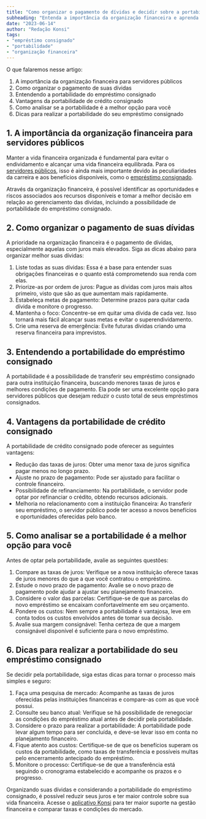 ```yaml
---
title: "Como organizar o pagamento de dívidas e decidir sobre a portabilidade do seu empréstimo consignado"
subheading: "Entenda a importância da organização financeira e aprenda a gerenciar suas dívidas e a decidir sobre a portabilidade do seu empréstimo consignado."
date: "2023-06-14"
author: "Redação Konsi"
tags:
- "empréstimo consignado"
- "portabilidade"
- "organização financeira"
---
```


O que falaremos nesse artigo:
  1. A importância da organização financeira para servidores públicos
  2. Como organizar o pagamento de suas dívidas
  3. Entendendo a portabilidade do empréstimo consignado
  4. Vantagens da portabilidade de crédito consignado
  5. Como analisar se a portabilidade é a melhor opção para você
  6. Dicas para realizar a portabilidade do seu empréstimo consignado

## 1. A importância da organização financeira para servidores públicos

Manter a vida financeira organizada é fundamental para evitar o endividamento e alcançar uma vida financeira equilibrada. Para os [servidores públicos](/entendendo-a-margem-consignvel-como-planejar-seu-crdito-consignado), isso é ainda mais importante devido às peculiaridades da carreira e aos benefícios disponíveis, como o [empréstimo consignado](/crdito-consignado-e-o-planejamento-financeiro-familiar).

Através da organização financeira, é possível identificar as oportunidades e riscos associados aos recursos disponíveis e tomar a melhor decisão em relação ao gerenciamento das dívidas, incluindo a possibilidade de portabilidade do empréstimo consignado. 

## 2. Como organizar o pagamento de suas dívidas

A prioridade na organização financeira é o pagamento de dívidas, especialmente aquelas com juros mais elevados. Siga as dicas abaixo para organizar melhor suas dívidas:

1. Liste todas as suas dívidas: Essa é a base para entender suas obrigações financeiras e o quanto está comprometendo sua renda com elas.
2. Priorize-as por ordem de juros: Pague as dívidas com juros mais altos primeiro, visto que são as que aumentam mais rapidamente.
3. Estabeleça metas de pagamento: Determine prazos para quitar cada dívida e monitore o progresso.
4. Mantenha o foco: Concentre-se em quitar uma dívida de cada vez. Isso tornará mais fácil alcançar suas metas e evitar o superendividamento.
5. Crie uma reserva de emergência: Evite futuras dívidas criando uma reserva financeira para imprevistos.

## 3. Entendendo a portabilidade do empréstimo consignado

A portabilidade é a possibilidade de transferir seu empréstimo consignado para outra instituição financeira, buscando menores taxas de juros e melhores condições de pagamento. Ela pode ser uma excelente opção para servidores públicos que desejam reduzir o custo total de seus empréstimos consignados.

## 4. Vantagens da portabilidade de crédito consignado

A portabilidade de crédito consignado pode oferecer as seguintes vantagens:
 
- Redução das taxas de juros: Obter uma menor taxa de juros significa pagar menos no longo prazo.
- Ajuste no prazo de pagamento: Pode ser ajustado para facilitar o controle financeiro.
- Possibilidade de refinanciamento: Na portabilidade, o servidor pode optar por refinanciar o crédito, obtendo recursos adicionais.
- Melhoria no relacionamento com a instituição financeira: Ao transferir seu empréstimo, o servidor público pode ter acesso a novos benefícios e oportunidades oferecidas pelo banco.

## 5. Como analisar se a portabilidade é a melhor opção para você

Antes de optar pela portabilidade, avalie as seguintes questões:

1. Compare as taxas de juros: Verifique se a nova instituição oferece taxas de juros menores do que a que você contratou o empréstimo.
2. Estude o novo prazo de pagamento: Avalie se o novo prazo de pagamento pode ajudar a ajustar seu planejamento financeiro.
3. Considere o valor das parcelas: Certifique-se de que as parcelas do novo empréstimo se encaixam confortavelmente em seu orçamento.
4. Pondere os custos: Nem sempre a portabilidade é vantajosa, leve em conta todos os custos envolvidos antes de tomar sua decisão.
5. Avalie sua margem consignável: Tenha certeza de que a margem consignável disponível é suficiente para o novo empréstimo.

## 6. Dicas para realizar a portabilidade do seu empréstimo consignado

Se decidir pela portabilidade, siga estas dicas para tornar o processo mais simples e seguro:

1. Faça uma pesquisa de mercado: Acompanhe as taxas de juros oferecidas pelas instituições financeiras e compare-as com as que você possui.
2. Consulte seu banco atual: Verifique se há possibilidade de renegociar as condições do empréstimo atual antes de decidir pela portabilidade.
3. Considere o prazo para realizar a portabilidade: A portabilidade pode levar algum tempo para ser concluída, e deve-se levar isso em conta no planejamento financeiro.
4. Fique atento aos custos: Certifique-se de que os benefícios superam os custos da portabilidade, como taxas de transferência e possíveis multas pelo encerramento antecipado do empréstimo.
5. Monitore o processo: Certifique-se de que a transferência está seguindo o cronograma estabelecido e acompanhe os prazos e o progresso.

Organizando suas dívidas e considerando a portabilidade do empréstimo consignado, é possível reduzir seus juros e ter maior controle sobre sua vida financeira. Acesse o [aplicativo Konsi](/app-de-emprestimo-para-negativado-qual-e-a-melhor-opcao) para ter maior suporte na gestão financeira e comparar taxas e condições do mercado.